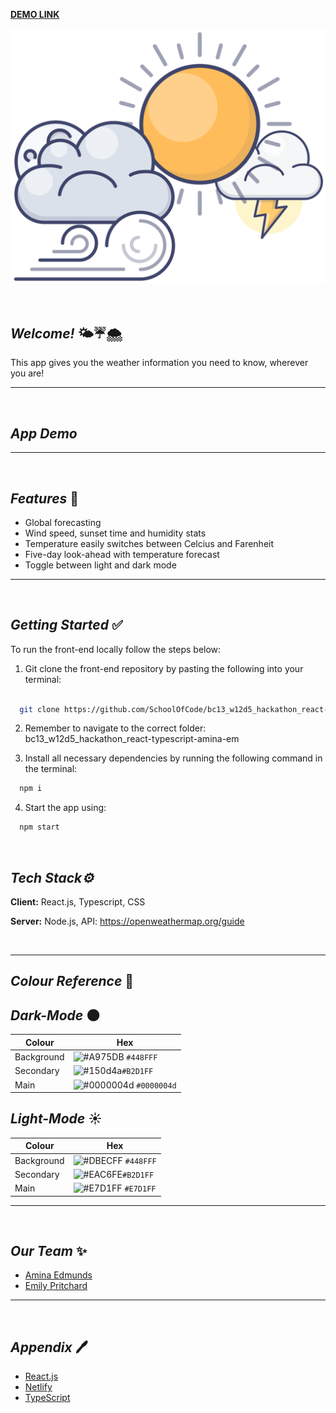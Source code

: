 **[DEMO LINK](https://deploy-preview-1--friendly-semifreddo-be1b9a.netlify.app/)**

[<img src="./my-app/src/Assets/weather-icons/weatherAppLogo.png"/>](image.png)

<br/>

 ## **_Welcome!_** 🌤️☔🌨️

 This app gives you the weather information you need to know, wherever you are!
 
 ---
 
  <br />
 
  ## **_App Demo_** 

 ---
 
 <br />
 
 ## **_Features_** 📱
 
 - Global forecasting
 - Wind speed, sunset time and humidity stats
 - Temperature easily switches between Celcius and Farenheit
 - Five-day look-ahead with temperature forecast
 - Toggle between light and dark mode
 
---

<br />

## **_Getting Started_** ✅


To run the front-end locally follow the steps below:

1. Git clone the front-end repository by pasting the following into your terminal:

```bash

  git clone https://github.com/SchoolOfCode/bc13_w12d5_hackathon_react-typescript-amina-em
```


2. Remember to navigate to the correct folder: bc13_w12d5_hackathon_react-typescript-amina-em

3. Install all necessary dependencies by running the following command in the terminal:

```bash
  npm i
```


4. Start the app using:

```bash
  npm start
```

<br/>

## **_Tech Stack⚙️_**

**Client:** React.js, Typescript, CSS
</br>

**Server:** Node.js, API: https://openweathermap.org/guide
</br>


<br/>

---

## **_Colour Reference_** 🎨

## **_Dark-Mode_** 🌑

| Colour     | Hex                                                                    |
| ---------- | ---------------------------------------------------------------------- |
| Background | ![#A975DB](https://via.placeholder.com/15/A975DB/A975DB.png) `#448FFF` |
| Secondary  | ![#150d4a](https://via.placeholder.com/15/150d4aF/150d4a.png)`#B2D1FF` |
| Main       | ![#0000004d](https://via.placeholder.com/15/0000004d/0000004d.png) `#0000004d`        |


## **_Light-Mode_** ☀️

| Colour     | Hex                                                                    |
| ---------- | ---------------------------------------------------------------------- |
| Background | ![#DBECFF](https://via.placeholder.com/15/DBECFF/DBECFF.png) `#448FFF` |
| Secondary  | ![#EAC6FE](https://via.placeholder.com/15/EAC6FE/EAC6FE.png)`#B2D1FF`  |
| Main       | ![#E7D1FF](https://via.placeholder.com/15/E7D1FF/E7D1FF.png) `#E7D1FF`             |

---
<br/>

## **_Our Team_** ✨

- [Amina Edmunds](https://github.com/edmundsamina)
- [Emily Pritchard](https://github.com/EmilyPri)


---
<br/>

## **_Appendix_** 🖊️


- [React.js](https://reactjs.org/)
- [Netlify](https://www.netlify.com/)
- [TypeScript](https://www.typescriptlang.org/)
